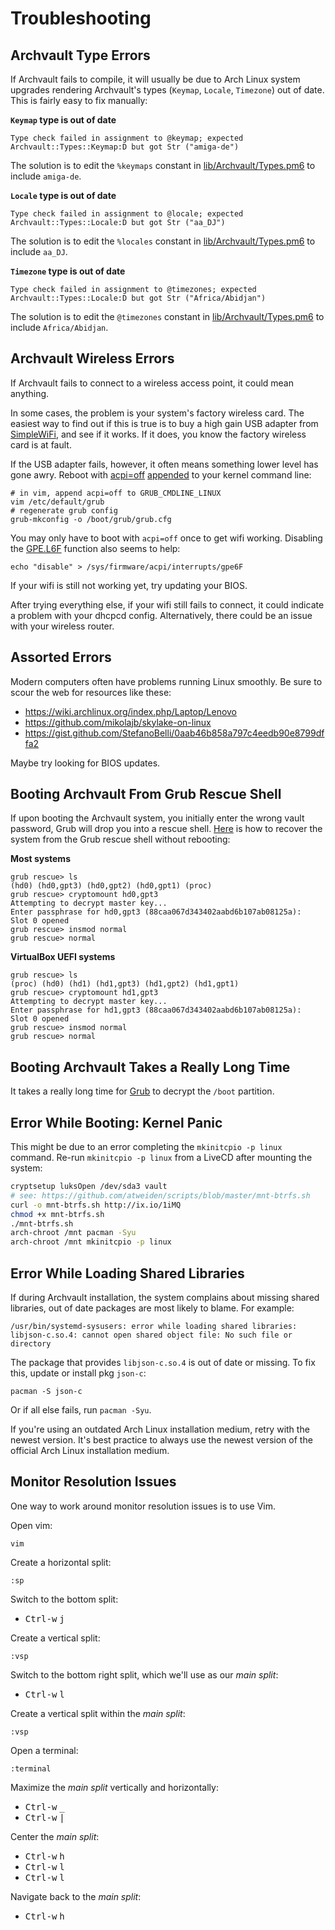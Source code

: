 # Troubleshooting

## Archvault Type Errors

If Archvault fails to compile, it will usually be due to Arch Linux system
upgrades rendering Archvault's types (`Keymap`, `Locale`, `Timezone`)
out of date. This is fairly easy to fix manually:

**`Keymap` type is out of date**

```
Type check failed in assignment to @keymap; expected Archvault::Types::Keymap:D but got Str ("amiga-de")
```

The solution is to edit the `%keymaps` constant in
[lib/Archvault/Types.pm6][lib/Archvault/Types.pm6] to include `amiga-de`.

**`Locale` type is out of date**

```
Type check failed in assignment to @locale; expected Archvault::Types::Locale:D but got Str ("aa_DJ")
```

The solution is to edit the `%locales` constant in
[lib/Archvault/Types.pm6][lib/Archvault/Types.pm6] to include `aa_DJ`.

**`Timezone` type is out of date**

```
Type check failed in assignment to @timezones; expected Archvault::Types::Locale:D but got Str ("Africa/Abidjan")
```

The solution is to edit the `@timezones` constant in
[lib/Archvault/Types.pm6][lib/Archvault/Types.pm6] to include
`Africa/Abidjan`.

## Archvault Wireless Errors

If Archvault fails to connect to a wireless access point, it could
mean anything.

In some cases, the problem is your system's factory wireless card. The
easiest way to find out if this is true is to buy a high gain USB adapter
from [SimpleWiFi][SimpleWiFi], and see if it works. If it does, you know
the factory wireless card is at fault.

If the USB adapter fails, however, it often means something lower level
has gone awry. Reboot with [acpi=off][acpi=off] [appended][appended]
to your kernel command line:

```
# in vim, append acpi=off to GRUB_CMDLINE_LINUX
vim /etc/default/grub
# regenerate grub config
grub-mkconfig -o /boot/grub/grub.cfg
```

You may only have to boot with `acpi=off` once to get wifi
working. Disabling the [GPE.L6F][GPE.L6F] function also seems to help:

```
echo "disable" > /sys/firmware/acpi/interrupts/gpe6F
```

If your wifi is still not working yet, try updating your BIOS.

After trying everything else, if your wifi still fails to connect,
it could indicate a problem with your dhcpcd config. Alternatively,
there could be an issue with your wireless router.

## Assorted Errors

Modern computers often have problems running Linux smoothly. Be sure to
scour the web for resources like these:

- https://wiki.archlinux.org/index.php/Laptop/Lenovo
- https://github.com/mikolajb/skylake-on-linux
- https://gist.github.com/StefanoBelli/0aab46b858a797c4eedb90e8799dffa2

Maybe try looking for BIOS updates.

## Booting Archvault From Grub Rescue Shell

If upon booting the Archvault system, you initially enter the wrong
vault password, Grub will drop you into a rescue shell. [Here][here]
is how to recover the system from the Grub rescue shell without rebooting:

**Most systems**

```
grub rescue> ls
(hd0) (hd0,gpt3) (hd0,gpt2) (hd0,gpt1) (proc)
grub rescue> cryptomount hd0,gpt3
Attempting to decrypt master key...
Enter passphrase for hd0,gpt3 (88caa067d343402aabd6b107ab08125a):
Slot 0 opened
grub rescue> insmod normal
grub rescue> normal
```

**VirtualBox UEFI systems**

```
grub rescue> ls
(proc) (hd0) (hd1) (hd1,gpt3) (hd1,gpt2) (hd1,gpt1)
grub rescue> cryptomount hd1,gpt3
Attempting to decrypt master key...
Enter passphrase for hd1,gpt3 (88caa067d343402aabd6b107ab08125a):
Slot 0 opened
grub rescue> insmod normal
grub rescue> normal
```

## Booting Archvault Takes a Really Long Time

It takes a really long time for [Grub][Grub] to decrypt the `/boot`
partition.

## Error While Booting: Kernel Panic

This might be due to an error completing the `mkinitcpio -p linux`
command. Re-run `mkinitcpio -p linux` from a LiveCD after mounting
the system:

```sh
cryptsetup luksOpen /dev/sda3 vault
# see: https://github.com/atweiden/scripts/blob/master/mnt-btrfs.sh
curl -o mnt-btrfs.sh http://ix.io/1iMQ
chmod +x mnt-btrfs.sh
./mnt-btrfs.sh
arch-chroot /mnt pacman -Syu
arch-chroot /mnt mkinitcpio -p linux
```

## Error While Loading Shared Libraries

If during Archvault installation, the system complains about missing
shared libraries, out of date packages are most likely to blame. For
example:

```
/usr/bin/systemd-sysusers: error while loading shared libraries: libjson-c.so.4: cannot open shared object file: No such file or directory
```

The package that provides `libjson-c.so.4` is out of date or missing. To
fix this, update or install pkg `json-c`:

```
pacman -S json-c
```

Or if all else fails, run `pacman -Syu`.

If you're using an outdated Arch Linux installation medium, retry with
the newest version. It's best practice to always use the newest version
of the official Arch Linux installation medium.

## Monitor Resolution Issues

One way to work around monitor resolution issues is to use Vim.

Open vim:

```
vim
```

Create a horizontal split:

```vim
:sp
```

Switch to the bottom split:

- <kbd>Ctrl-w</kbd> <kbd>j</kbd>

Create a vertical split:

```vim
:vsp
```

Switch to the bottom right split, which we'll use as our *main split*:

- <kbd>Ctrl-w</kbd> <kbd>l</kbd>

Create a vertical split within the *main split*:

```vim
:vsp
```

Open a terminal:

```vim
:terminal
```

Maximize the *main split* vertically and horizontally:

- <kbd>Ctrl-w</kbd> <kbd>_</kbd>
- <kbd>Ctrl-w</kbd> <kbd>|</kbd>

Center the *main split*:

- <kbd>Ctrl-w</kbd> <kbd>h</kbd>
- <kbd>Ctrl-w</kbd> <kbd>l</kbd>
- <kbd>Ctrl-w</kbd> <kbd>l</kbd>

Navigate back to the *main split*:

- <kbd>Ctrl-w</kbd> <kbd>h</kbd>


[acpi=off]: https://askubuntu.com/questions/139157/booting-ubuntu-with-acpi-off-grub-parameter
[appended]: https://askubuntu.com/questions/127989/no-acpi-support-for-my-pc-what-can-i-do
[GPE.L6F]: http://jhshi.me/2015/11/14/acpi-error-method-parseexecution-failed-_gpe_l6f/index.html#.W19wDdhKjdQ
[Grub]: https://www.reddit.com/r/archlinux/comments/6ahvnk/grub_decryption_really_slow/dhew32m/
[here]: https://unix.stackexchange.com/questions/318745/grub2-encryption-reprompt/321825#321825
[lib/Archvault/Types.pm6]: ../lib/Archvault/Types.pm6
[SimpleWiFi]: https://www.simplewifi.com/collections/usb-adapters/products/usb-adapter
